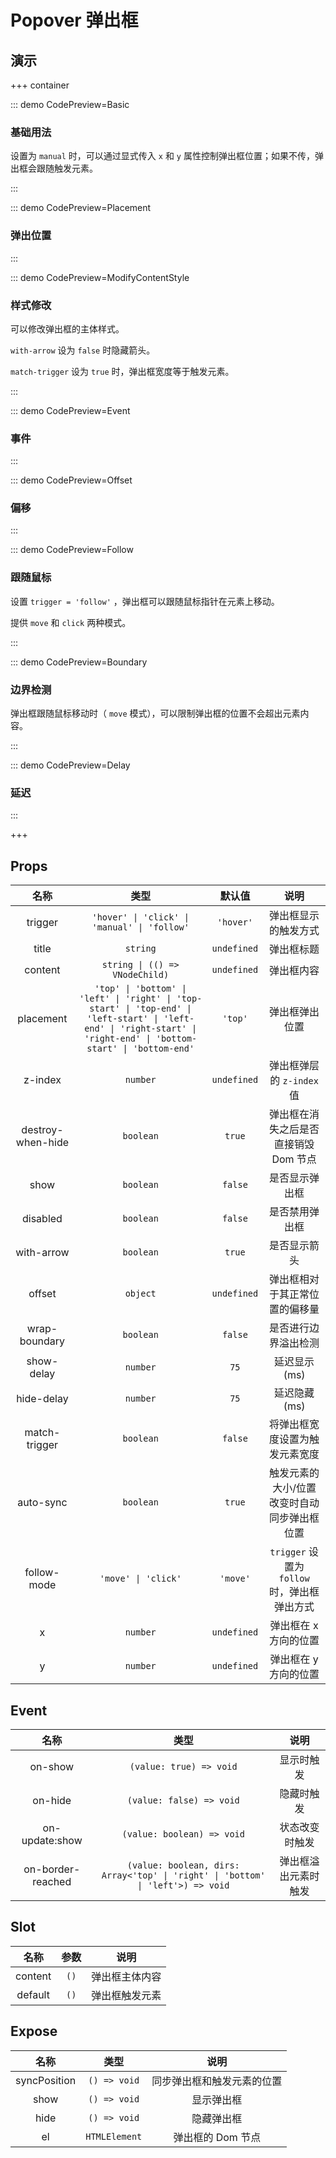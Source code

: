 # Popover 弹出框

## 演示

+++ container

::: demo CodePreview=Basic

### 基础用法

设置为 `manual` 时，可以通过显式传入 `x` 和 `y` 属性控制弹出框位置；如果不传，弹出框会跟随触发元素。

<Basic />
:::

::: demo CodePreview=Placement

### 弹出位置

<Placement />
:::

::: demo CodePreview=ModifyContentStyle

### 样式修改

可以修改弹出框的主体样式。

`with-arrow` 设为 `false` 时隐藏箭头。

`match-trigger` 设为 `true` 时，弹出框宽度等于触发元素。

<ModifyContentStyle />
:::

::: demo CodePreview=Event

### 事件

<Event />
:::

::: demo CodePreview=Offset

### 偏移

<Offset />
:::

::: demo CodePreview=Follow

### 跟随鼠标

设置 `trigger = 'follow'` ，弹出框可以跟随鼠标指针在元素上移动。

提供 `move` 和 `click` 两种模式。

<Follow />
:::

::: demo CodePreview=Boundary

### 边界检测

弹出框跟随鼠标移动时（ `move` 模式），可以限制弹出框的位置不会超出元素内容。

<Boundary />

:::

::: demo CodePreview=Delay

### 延迟

<Delay />
:::

+++

## Props

|       名称        |                                                                                 类型                                                                                 |   默认值    |                     说明                     |
| :---------------: | :------------------------------------------------------------------------------------------------------------------------------------------------------------------: | :---------: | :------------------------------------------: |
|      trigger      |                                                             `'hover' \| 'click' \| 'manual' \| 'follow'`                                                             |  `'hover'`  |             弹出框显示的触发方式             |
|       title       |                                                                               `string`                                                                               | `undefined` |                  弹出框标题                  |
|      content      |                                                                    `string \| (() => VNodeChild)`                                                                    | `undefined` |                  弹出框内容                  |
|     placement     | `'top' \| 'bottom' \| 'left' \| 'right' \| 'top-start' \| 'top-end' \| 'left-start' \| 'left-end' \| 'right-start' \| 'right-end' \| 'bottom-start' \| 'bottom-end'` |   `'top'`   |                弹出框弹出位置                |
|      z-index      |                                                                               `number`                                                                               | `undefined` |          弹出框弹层的 `z-index` 值           |
| destroy-when-hide |                                                                              `boolean`                                                                               |   `true`    |    弹出框在消失之后是否直接销毁 Dom 节点     |
|       show        |                                                                              `boolean`                                                                               |   `false`   |                是否显示弹出框                |
|     disabled      |                                                                              `boolean`                                                                               |   `false`   |                是否禁用弹出框                |
|    with-arrow     |                                                                              `boolean`                                                                               |   `true`    |                 是否显示箭头                 |
|      offset       |                                                                               `object`                                                                               | `undefined` |        弹出框相对于其正常位置的偏移量        |
|   wrap-boundary   |                                                                              `boolean`                                                                               |   `false`   |             是否进行边界溢出检测             |
|    show-delay     |                                                                               `number`                                                                               |    `75`     |                 延迟显示(ms)                 |
|    hide-delay     |                                                                               `number`                                                                               |    `75`     |                 延迟隐藏(ms)                 |
|   match-trigger   |                                                                              `boolean`                                                                               |   `false`   |        将弹出框宽度设置为触发元素宽度        |
|     auto-sync     |                                                                              `boolean`                                                                               |   `true`    | 触发元素的大小/位置改变时自动同步弹出框位置  |
|    follow-mode    |                                                                         `'move' \| 'click'`                                                                          |  `'move'`   | `trigger` 设置为 `follow` 时，弹出框弹出方式 |
|         x         |                                                                               `number`                                                                               | `undefined` |            弹出框在 x 方向的位置             |
|         y         |                                                                               `number`                                                                               | `undefined` |            弹出框在 y 方向的位置             |

## Event

|       名称        |                                      类型                                       |         说明         |
| :---------------: | :-----------------------------------------------------------------------------: | :------------------: |
|      on-show      |                             `(value: true) => void`                             |      显示时触发      |
|      on-hide      |                            `(value: false) => void`                             |      隐藏时触发      |
|  on-update:show   |                           `(value: boolean) => void`                            |    状态改变时触发    |
| on-border-reached | `(value: boolean, dirs: Array<'top' \| 'right' \| 'bottom' \| 'left'>) => void` | 弹出框溢出元素时触发 |

## Slot

|  名称   | 参数 |      说明      |
| :-----: | :--: | :------------: |
| content | `()` | 弹出框主体内容 |
| default | `()` | 弹出框触发元素 |

## Expose

|     名称     |     类型      |            说明            |
| :----------: | :-----------: | :------------------------: |
| syncPosition | `() => void`  | 同步弹出框和触发元素的位置 |
|     show     | `() => void`  |         显示弹出框         |
|     hide     | `() => void`  |         隐藏弹出框         |
|      el      | `HTMLElement` |     弹出框的 Dom 节点      |
